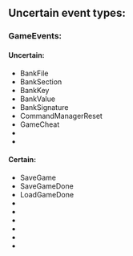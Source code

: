## Uncertain event types:
### GameEvents:

#### Uncertain:
- BankFile
- BankSection
- BankKey
- BankValue
- BankSignature
- CommandManagerReset
- GameCheat
- 
- 

#### Certain:
- SaveGame
- SaveGameDone
- LoadGameDone
- 
- 
- 
- 
- 
- 
